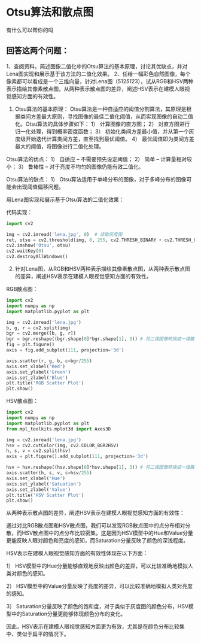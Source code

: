 # Otsu算法和散点图

有什么可以帮你的吗

## 回答这两个问题：

1、查阅资料，简述图像二值化中的Otsu算法的基本原理，讨论其优缺点，并对Lena图实现和展示基于该方法的二值化效果。
2、任给一幅彩色自然图像，每个像素都可以看成是一个三维向量，针对Lena图（512*512*3），试从RGB和HSV两种表示描绘其像素散点图，从两种表示散点图的差异，阐述HSV表示在建模人眼视觉感知方面的有效性。


1. Otsu算法的基本原理：
Otsu算法是一种自适应的阈值分割算法，其原理是根据类间方差最大原则，寻找图像的最佳二值化阈值，从而实现图像的自动二值化。Otsu算法的具体步骤如下：
1） 计算图像的直方图；
2） 对直方图进行归一化处理，得到概率密度函数；
3） 初始化类间方差最小值，并从第一个灰度级开始迭代计算类间方差，直至找到最优阈值。
4） 最优阈值即为类间方差最大的阈值，将图像进行二值化处理。

Otsu算法的优点：
1） 自适应 – 不需要预先设定阈值；
2） 简单 – 计算量相对较小；
3） 鲁棒性 – 对于亮度不均匀的图像仍能有效二值化。

Otsu算法的缺点：
1） Otsu算法适用于单峰分布的图像，对于多峰分布的图像可能会出现阈值偏移问题。

用Lena图实现和展示基于Otsu算法的二值化效果：

代码实现：

``` python
import cv2

img = cv2.imread('lena.jpg', 0)  # 读取灰度图
ret, otsu = cv2.threshold(img, 0, 255, cv2.THRESH_BINARY + cv2.THRESH_OTSU) # Otsu二值化处理
cv2.imshow('Otsu', otsu)
cv2.waitKey(0)
cv2.destroyAllWindows()
```



2. 针对Lena图，从RGB和HSV两种表示描绘其像素散点图，从两种表示散点图的差异，阐述HSV表示在建模人眼视觉感知方面的有效性。

RGB散点图：

``` python
import cv2
import numpy as np
import matplotlib.pyplot as plt

img = cv2.imread('lena.jpg')
b, g, r = cv2.split(img)
bgr = cv2.merge([b, g, r])
bgr = bgr.reshape((bgr.shape[0]*bgr.shape[1], 3)) # 将二维图像转换成一维散点数据
fig = plt.figure()
axis = fig.add_subplot(111, projection='3d')

axis.scatter(r, g, b, c=bgr/255)
axis.set_xlabel('Red')
axis.set_ylabel('Green')
axis.set_zlabel('Blue')
plt.title('RGB Scatter Plot')
plt.show()
```



HSV散点图：

``` python
import cv2
import numpy as np
import matplotlib.pyplot as plt
from mpl_toolkits.mplot3d import Axes3D

img = cv2.imread('lena.jpg')
hsv = cv2.cvtColor(img, cv2.COLOR_BGR2HSV)
h, s, v = cv2.split(hsv)
axis = plt.figure().add_subplot(111, projection='3d')

hsv = hsv.reshape((hsv.shape[0]*hsv.shape[1], 3)) # 将二维图像转换成一维散点数据
axis.scatter(h, s, v, c=hsv/255)
axis.set_xlabel('Hue')
axis.set_ylabel('Satuation')
axis.set_zlabel('Value')
plt.title('HSV Scatter Plot')
plt.show()
```



从两种表示散点图的差异，阐述HSV表示在建模人眼视觉感知方面的有效性：

通过对比RGB散点图和HSV散点图，我们可以发现RGB散点图中的点分布相对分散，而HSV散点图中的点分布比较密集。这是因为HSV模型中的Hue和Value分量更能反映人眼对颜色和亮度的感知，而Saturation分量反映了颜色的深浅程度。

HSV表示在建模人眼视觉感知方面的有效性体现在以下方面：

1） HSV模型中的Hue分量能够直观地反映出颜色的差异，可以比较准确地模拟人类对颜色的感知。

2） HSV模型中的Value分量反映了亮度的差异，可以比较准确地模拟人类对亮度的感知。

3） Saturation分量反映了颜色的饱和度，对于类似于灰度图的颜色分布，HSV模型中的Saturation分量更能够体现颜色分布的变化。

因此，HSV表示在建模人眼视觉感知方面更为有效，尤其是在颜色分布比较集中、类似于扁平的情况下。